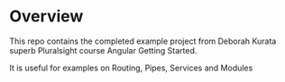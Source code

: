# Overview

This repo contains the completed example project from Deborah Kurata superb Pluralsight course Angular Getting Started. 

It is useful for examples on Routing, Pipes, Services and Modules 

